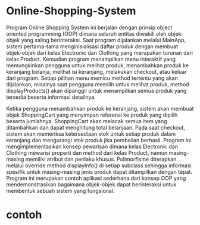 # Online-Shopping-System
Program Online Shopping System ini berjalan dengan prinsip object oriented programming (OOP) dimana seluruh entitas diwakili oleh objek-objek yang saling berinteraksi. Saat program dijalankan melalui MainApp, sistem pertama-tama menginisialisasi daftar produk dengan membuat objek-objek dari kelas Electronic dan Clothing yang merupakan turunan dari kelas Product. Kemudian program menampilkan menu interaktif yang memungkinkan pengguna untuk melihat produk, menambahkan produk ke keranjang belanja, melihat isi keranjang, melakukan checkout, atau keluar dari program. Setiap pilihan menu memicu method tertentu yang akan dijalankan, misalnya saat pengguna memilih untuk melihat produk, method displayProducts() akan dipanggil untuk menampilkan semua produk yang tersedia beserta informasi detailnya.

Ketika pengguna menambahkan produk ke keranjang, sistem akan membuat objek ShoppingCart yang menyimpan referensi ke produk yang dipilih beserta jumlahnya. ShoppingCart akan melacak semua item yang ditambahkan dan dapat menghitung total belanjaan. Pada saat checkout, sistem akan memeriksa ketersediaan stok untuk setiap produk dalam keranjang dan mengurangi stok produk jika pembelian berhasil. Program ini mengimplementasikan konsep pewarisan dimana kelas Electronic dan Clothing mewarisi properti dan method dari kelas Product, namun masing-masing memiliki atribut dan perilaku khusus. Polimorfisme diterapkan melalui override method displayInfo() di setiap subclass sehingga informasi spesifik untuk masing-masing jenis produk dapat ditampilkan dengan tepat. Program ini merupakan contoh aplikasi sederhana dari konsep OOP yang mendemonstrasikan bagaimana objek-objek dapat berinteraksi untuk membentuk sebuah sistem yang fungsional.

# contoh
